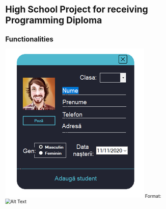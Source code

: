 # High School Project for receiving Programming Diploma
## Functionalities

![GitHub Logo](/images/add_student.png)
Format: ![Alt Text](url)

